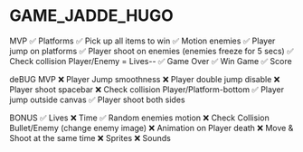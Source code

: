 # GAME_JADDE_HUGO
MVP
✅ Platforms
✅ Pick up all items to win
✅ Motion enemies
✅ Player jump on platforms
✅ Player shoot on enemies (enemies freeze for 5 secs)
✅ Check collision Player/Enemy = Lives--
✅ Game Over
✅ Win Game
✅ Score


deBUG MVP
❌ Player Jump smoothness
❌ Player double jump disable
❌ Player shoot spacebar
❌ Check collision Player/Platform-bottom
✅ Player jump outside canvas
✅ Player shoot both sides

BONUS
✅ Lives
❌ Time
✅ Random enemies motion
❌ Check Collision Bullet/Enemy (change enemy image)
❌ Animation on Player death
❌ Move & Shoot at the same time
❌ Sprites
❌ Sounds
